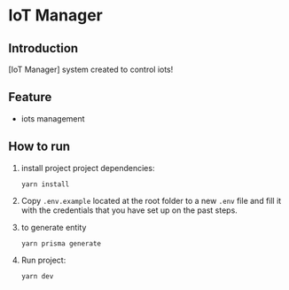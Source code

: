 # IoT Manager

## Introduction

[IoT Manager] system created to control iots!

## Feature

- iots management

## How to run

1. install project project dependencies:

   `yarn install`

2. Copy `.env.example` located at the root folder to a new `.env` file and fill it with the credentials that you have set up on the past steps.

3. to generate entity

   `yarn prisma generate`

4. Run project:

   `yarn dev`
